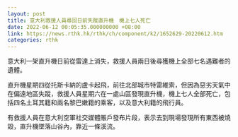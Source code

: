 ```yaml
---
layout: post
title: 意大利救援人員尋回日前失蹤直升機　機上七人死亡
date: 2022-06-12 00:05:35.000000000 +08:00
link: https://news.rthk.hk/rthk/ch/component/k2/1652629-20220612.htm
categories: rthk
---
```


意大利一架直升機日前從雷達上消失，救援人員兩日後尋獲機上全部七名遇難者的遺體。

直升機星期四從托斯卡納的盧卡起飛，前往北部城市特雷維索，但因為惡劣天氣中在偏遠地區失蹤，救援人員星期六在一處山區發現直升機，機上七人全部死亡，包括四名土耳其籍和兩名黎巴嫩籍的乘客，以及意大利籍的飛行員。

有救援人員在意大利空軍社交媒體賬戶發布片段，表示去到現場發現所有東西被燒毀，直升機墜落山谷內，靠近一條溪流。
